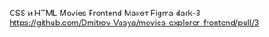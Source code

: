 CSS  и HTML Movies Frontend
 Макет Figma dark-3
https://github.com/Dmitrov-Vasya/movies-explorer-frontend/pull/3
